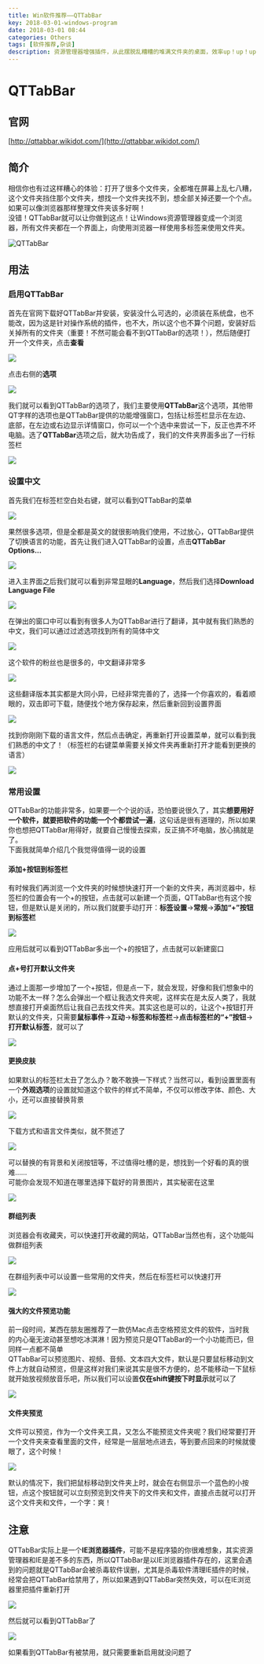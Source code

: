 ```yaml
---
title: Win软件推荐——QTTabBar
key: 2018-03-01-windows-program
date: 2018-03-01 08:44
categories: Others
tags: [软件推荐,杂谈]
description: 资源管理器增强插件，从此摆脱乱糟糟的堆满文件夹的桌面，效率up！up！up！
---
```



# QTTabBar
## 官网
[http://qttabbar.wikidot.com/](http://qttabbar.wikidot.com/)

## 简介
相信你也有过这样糟心的体验：打开了很多个文件夹，全都堆在屏幕上乱七八糟，这个文件夹挡住那个文件夹，想找一个文件夹找不到，想全部关掉还要一个个点。如果可以像浏览器那样整理文件夹该多好啊！  
没错！QTTabBar就可以让你做到这点！让Windows资源管理器变成一个浏览器，所有文件夹都在一个界面上，向使用浏览器一样使用多标签来使用文件夹。  

![QTTabBar][1]

## 用法
### 启用QTTabBar
首先在官网下载好QTTabBar并安装，安装没什么可选的，必须装在系统盘，也不能改，因为这是针对操作系统的插件，也不大，所以这个也不算个问题，安装好后关掉所有的文件夹（重要！不然可能会看不到QTTabBar的选项！），然后随便打开一个文件夹，点击**查看**

![][2]

点击右侧的**选项**

![][3]

我们就可以看到QTTabBar的选项了，我们主要使用**QTTabBar**这个选项，其他带QT字样的选项也是QTTabBar提供的功能增强窗口，包括让标签栏显示在左边、底部，在左边或右边显示详情窗口，你可以一个个选中来尝试一下，反正也弄不坏电脑。选了**QTTabBar**选项之后，就大功告成了，我们的文件夹界面多出了一行标签栏

![][4]

### 设置中文
首先我们在标签栏空白处右键，就可以看到QTTabBar的菜单

![][5]

果然很多选项，但是全都是英文的就很影响我们使用，不过放心，QTTabBar提供了切换语言的功能，首先让我们进入QTTabBar的设置，点击**QTTabBar Options...**

![][6]

进入主界面之后我们就可以看到非常显眼的**Language**，然后我们选择**Download Language File**

![][7]

在弹出的窗口中可以看到有很多人为QTTabBar进行了翻译，其中就有我们熟悉的中文，我们可以通过过滤选项找到所有的简体中文

![][8]

这个软件的粉丝也是很多的，中文翻译非常多

![][9]

这些翻译版本其实都是大同小异，已经非常完善的了，选择一个你喜欢的，看着顺眼的，双击即可下载，随便找个地方保存起来，然后重新回到设置界面

![][10]

找到你刚刚下载的语言文件，然后点击确定，再重新打开设置菜单，就可以看到我们熟悉的中文了！（标签栏的右键菜单需要关掉文件夹再重新打开才能看到更换的语言）

![][11]

### 常用设置
QTTabBar的功能非常多，如果要一个个说的话，恐怕要说很久了，其实**想要用好一个软件，就要把软件的功能一个个都尝试一遍**，这句话是很有道理的，所以如果你也想把QTTabBar用得好，就要自己慢慢去探索，反正搞不坏电脑，放心搞就是了。  
下面我就简单介绍几个我觉得值得一说的设置

#### 添加+按钮到标签栏
有时候我们再浏览一个文件夹的时候想快速打开一个新的文件夹，再浏览器中，标签栏的位置会有一个+的按钮，点击就可以新建一个页面，QTTabBar也有这个按钮，但是默认是关闭的，所以我们就要手动打开：**标签设置**→**常规**→**添加“+”按钮到标签栏**

![][12]

应用后就可以看到QTTabBar多出一个+的按钮了，点击就可以新建窗口

#### 点+号打开默认文件夹
通过上面那一步增加了一个+按钮，但是点一下，就会发现，好像和我们想象中的功能不太一样？怎么会弹出一个框让我选文件夹呢，这样实在是太反人类了，我就想直接打开桌面然后让我自己去找文件夹。其实这也是可以的，让这个+按钮打开默认的文件夹，只需要**鼠标事件**→**互动**→**标签和标签栏**→**点击标签栏的“+”按钮**→**打开默认标签**，就可以了

![][13]

#### 更换皮肤
如果默认的标签栏太丑了怎么办？敢不敢换一下样式？当然可以，看到设置里面有一个**外观选项**的设置就知道这个软件的样式不简单，不仅可以修改字体、颜色、大小，还可以直接替换背景

![][14]

下载方式和语言文件类似，就不赘述了

![][15]

可以替换的有背景和关闭按钮等，不过值得吐槽的是，想找到一个好看的真的很难……  
可能你会发现不知道在哪里选择下载好的背景图片，其实秘密在这里

![][16]

#### 群组列表
浏览器会有收藏夹，可以快速打开收藏的网站，QTTabBar当然也有，这个功能叫做群组列表

![][17]

在群组列表中可以设置一些常用的文件夹，然后在标签栏可以快速打开

![][18]

#### 强大的文件预览功能
前一段时间，某西在朋友圈推荐了一款仿Mac点击空格预览文件的软件，当时我的内心毫无波动甚至想吃冰淇淋！因为预览只是QTTabBar的一个小功能而已，但同样一点都不简单  
QTTabBar可以预览图片、视频、音频、文本四大文件，默认是只要鼠标移动到文件上方就自动预览，但是这样对我们来说其实是很不方便的，总不能移动一下鼠标就开始放视频放音乐吧，所以我们可以设置**仅在shift键按下时显示**就可以了

![][19]

#### 文件夹预览
文件可以预览，作为一个文件夹工具，又怎么不能预览文件夹呢？我们经常要打开一个文件夹来查看里面的文件，经常是一层层地点进去，等到要点回来的时候就傻眼了，这个时候！

![][20]

默认的情况下，我们把鼠标移动到文件夹上时，就会在右侧显示一个蓝色的小按钮，点这个按钮就可以立刻预览到文件夹下的文件夹和文件，直接点击就可以打开这个文件夹和文件，一个字：爽！

## 注意
QTTabBar实际上是一个**IE浏览器插件**，可能不是程序猿的你很难想象，其实资源管理器和IE是差不多的东西，所以QTTabBar是以IE浏览器插件存在的，这里会遇到的问题就是QTTabBar会被杀毒软件误删，尤其是杀毒软件清理IE插件的时候，经常会把QTTabBar给禁用了，所以如果遇到QTTabBar突然失效，可以在IE浏览器里把插件重新打开

![][21]

然后就可以看到QTTabBar了

![][22]

如果看到QTTabBar有被禁用，就只需要重新启用就没问题了


  [1]: https://xiaoshujiang-1251968084.cos.ap-guangzhou.myqcloud.com/xiaoshujiang/Win软件推荐——QTTabBar/aee4d16628c66a6c7a5a12d131c86363.png "QTTabBar"
  [2]: https://xiaoshujiang-1251968084.cos.ap-guangzhou.myqcloud.com/xiaoshujiang/Win软件推荐——QTTabBar/de8fce10847b1da547a0b9784f1e9675.png
  [3]: https://xiaoshujiang-1251968084.cos.ap-guangzhou.myqcloud.com/xiaoshujiang/Win软件推荐——QTTabBar/211e464202033cdc963030ce3b847237.png
  [4]: https://xiaoshujiang-1251968084.cos.ap-guangzhou.myqcloud.com/xiaoshujiang/Win软件推荐——QTTabBar/6b55e04e2045202974c716ba91f7a9b3.png
  [5]: https://xiaoshujiang-1251968084.cos.ap-guangzhou.myqcloud.com/xiaoshujiang/Win软件推荐——QTTabBar/e1ecae54b39028455c3cecc24008552c.png
  [6]: https://xiaoshujiang-1251968084.cos.ap-guangzhou.myqcloud.com/xiaoshujiang/Win软件推荐——QTTabBar/44c6f9b89e261ad529c4003eb834c88c.png
  [7]: https://xiaoshujiang-1251968084.cos.ap-guangzhou.myqcloud.com/xiaoshujiang/Win软件推荐——QTTabBar/d10ee10d777a6da9ce397c248ce3b13c.png
  [8]: https://xiaoshujiang-1251968084.cos.ap-guangzhou.myqcloud.com/xiaoshujiang/Win软件推荐——QTTabBar/7141a04faf80b85c17806763115fdfc1.png
  [9]: https://xiaoshujiang-1251968084.cos.ap-guangzhou.myqcloud.com/xiaoshujiang/Win软件推荐——QTTabBar/23a179d959a6090700af92fabad9fb29.png
  [10]: https://xiaoshujiang-1251968084.cos.ap-guangzhou.myqcloud.com/xiaoshujiang/Win软件推荐——QTTabBar/0aa703d843a6d8d5f9e7de98c3cf7e0a.png
  [11]: https://xiaoshujiang-1251968084.cos.ap-guangzhou.myqcloud.com/xiaoshujiang/Win软件推荐——QTTabBar/80e64b47516b9b3e7e163f3d7f6550fd.png
  [12]: https://xiaoshujiang-1251968084.cos.ap-guangzhou.myqcloud.com/xiaoshujiang/Win软件推荐——QTTabBar/d108bcf85557d35021687cd1e9ea8cfc.png
  [13]: https://xiaoshujiang-1251968084.cos.ap-guangzhou.myqcloud.com/xiaoshujiang/Win软件推荐——QTTabBar/ce8f01870a85cb000a31b55ca887fb38.png
  [14]: https://xiaoshujiang-1251968084.cos.ap-guangzhou.myqcloud.com/xiaoshujiang/Win软件推荐——QTTabBar/80e64b47516b9b3e7e163f3d7f6550fd.png
  [15]: https://xiaoshujiang-1251968084.cos.ap-guangzhou.myqcloud.com/xiaoshujiang/Win软件推荐——QTTabBar/f773f4b539cfdd0397adc04237b923a0.png
  [16]: https://xiaoshujiang-1251968084.cos.ap-guangzhou.myqcloud.com/xiaoshujiang/Win软件推荐——QTTabBar/44316726e833878d57d3dd21fae74569.png
  [17]: https://xiaoshujiang-1251968084.cos.ap-guangzhou.myqcloud.com/xiaoshujiang/Win软件推荐——QTTabBar/e014bba2f6778c00ba3b8695ae1c7e1b.png
  [18]: https://xiaoshujiang-1251968084.cos.ap-guangzhou.myqcloud.com/xiaoshujiang/Win软件推荐——QTTabBar/d7865369a7ebb39b5b4f0c43d8cbb2f1.png
  [19]: https://xiaoshujiang-1251968084.cos.ap-guangzhou.myqcloud.com/xiaoshujiang/Win软件推荐——QTTabBar/db6222af433727d952aef628ece7dc7f.png
  [20]: https://xiaoshujiang-1251968084.cos.ap-guangzhou.myqcloud.com/xiaoshujiang/Win软件推荐——QTTabBar/d51f06c2392f9b5ebd2ab5b88108dc2a.png
  [21]: https://xiaoshujiang-1251968084.cos.ap-guangzhou.myqcloud.com/xiaoshujiang/Win软件推荐——QTTabBar/c12c9fec179576967c834d9467036f16.png
  [22]: https://xiaoshujiang-1251968084.cos.ap-guangzhou.myqcloud.com/xiaoshujiang/Win软件推荐——QTTabBar/e17f88e2255c8e9f9ec649f4f2bc0030.png

